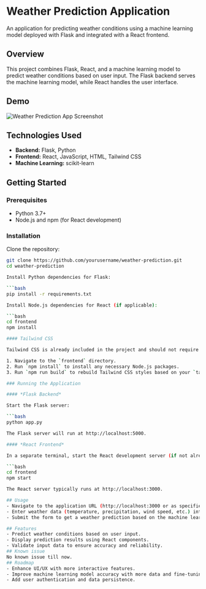 # Weather Prediction Application

An application for predicting weather conditions using a machine learning model deployed with Flask and integrated with a React frontend.

## Overview

This project combines Flask, React, and a machine learning model to predict weather conditions based on user input. The Flask backend serves the machine learning model, while React handles the user interface.

## Demo

![Weather Prediction App Screenshot](https://drive.google.com/file/d/10ycZboO4z1kBEKbbpe9mSThL6iYyoOcU/view?usp=drive_link)



## Technologies Used

- **Backend:** Flask, Python
- **Frontend:** React, JavaScript, HTML, Tailwind CSS
- **Machine Learning:** scikit-learn 

## Getting Started

### Prerequisites

- Python 3.7+
- Node.js and npm (for React development)

### Installation

Clone the repository:

```bash
git clone https://github.com/yourusername/weather-prediction.git
cd weather-prediction

Install Python dependencies for Flask:

```bash
pip install -r requirements.txt

Install Node.js dependencies for React (if applicable):

```bash
cd frontend
npm install

#### Tailwind CSS

Tailwind CSS is already included in the project and should not require separate installation steps unless modifications are needed. If you need to rebuild Tailwind styles:

1. Navigate to the `frontend` directory.
2. Run `npm install` to install any necessary Node.js packages.
3. Run `npm run build` to rebuild Tailwind CSS styles based on your `tailwind.config.js` configuration file.

### Running the Application

#### *Flask Backend*

Start the Flask server:

```bash
python app.py

The Flask server will run at http://localhost:5000.

#### *React Frontend*

In a separate terminal, start the React development server (if not already integrated with Flask):

```bash 
cd frontend
npm start

The React server typically runs at http://localhost:3000.

## Usage
- Navigate to the application URL (http://localhost:3000 or as specified).
- Enter weather data (temperature, precipitation, wind speed, etc.) into the form.
- Submit the form to get a weather prediction based on the machine learning model.

## Features
- Predict weather conditions based on user input.
- Display prediction results using React components.
- Validate input data to ensure accuracy and reliability.
## Known issue
No known issue till now.
## Roadmap
- Enhance UI/UX with more interactive features.
- Improve machine learning model accuracy with more data and fine-tuning.
- Add user authentication and data persistence.